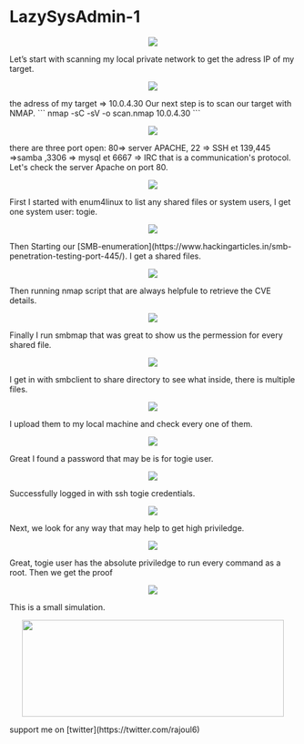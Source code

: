 # LazySysAdmin-1
<p align="center">
  <img src="https://rajoul.github.io/my_write_up/image/LazySysAdmin-1/accueil.png" >
</p>
Let’s start with scanning my local private network to get the adress IP of my target.
<p align="center">
  <img src="https://rajoul.github.io/my_write_up/image/LazySysAdmin-1/netdiscover.png" >
</p>
the adress of my target => 10.0.4.30
Our next step is to scan our target with NMAP.
```
nmap -sC -sV -o scan.nmap 10.0.4.30
```
<p align="center">
  <img src="https://rajoul.github.io/my_write_up/image/LazySysAdmin-1/scan.png" >
</p>
there are three port open: 80=> server APACHE, 22 => SSH et 139,445 =>samba ,3306 => mysql et 6667 => IRC that is a communication's protocol. 
Let's check the server Apache on port 80.
<p align="center">
  <img src="https://rajoul.github.io/my_write_up/image/LazySysAdmin-1/accueil.png" >
</p>
First I started with enum4linux to list any shared files or system users, I get one system user: togie.
<p align="center">
  <img src="https://rajoul.github.io/my_write_up/image/LazySysAdmin-1/1.png" >
</p>
Then Starting our [SMB-enumeration](https://www.hackingarticles.in/smb-penetration-testing-port-445/). I get a shared files.
<p align="center">
  <img src="https://rajoul.github.io/my_write_up/image/LazySysAdmin-1/33.png" >
</p>
Then running nmap script that are always helpfule to retrieve the CVE details.
<p align="center">
  <img src="https://rajoul.github.io/my_write_up/image/LazySysAdmin-1/44.png" >
</p>
Finally I run smbmap that was great to show us the permession for every shared file.
<p align="center">
  <img src="https://rajoul.github.io/my_write_up/image/LazySysAdmin-1/2.png" >
</p>
I get in with smbclient to share directory to see what inside, there is multiple files.
<p align="center">
  <img src="https://rajoul.github.io/my_write_up/image/LazySysAdmin-1/3.png" >
</p>
 I upload them to my local machine and check every one of them.
 <p align="center">
  <img src="https://rajoul.github.io/my_write_up/image/LazySysAdmin-1/4.png" >
</p>
Great I found a password that may be is for togie user.
<p align="center">
  <img src="https://rajoul.github.io/my_write_up/image/LazySysAdmin-1/5.png" >
</p>
Successfully logged in with ssh togie credentials.
<p align="center">
  <img src="https://rajoul.github.io/my_write_up/image/LazySysAdmin-1/11.png" >
</p>
Next, we look for any way that may help to get high priviledge. 
<p align="center">
  <img src="https://rajoul.github.io/my_write_up/image/LazySysAdmin-1/12.png" >
</p>
Great, togie user has the absolute priviledge to run every command as a root. Then we get the proof
<p align="center">
  <img src="https://rajoul.github.io/my_write_up/image/LazySysAdmin-1/root_access.png" >
</p>
This is a small simulation.
<p align="center">
  <img src="https://rajoul.github.io/my_write_up/image/gif/motivation.gif" width="460" height="170">
</p>
support me on [twitter](https://twitter.com/rajoul6)


